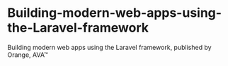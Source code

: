 # Building-modern-web-apps-using-the-Laravel-framework
Building modern web apps using the Laravel framework, published by Orange, AVA™
